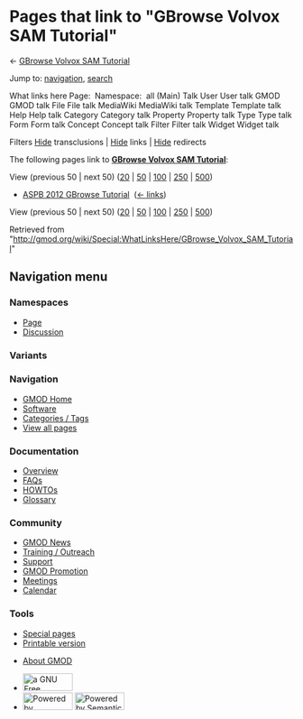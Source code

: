<div id="mw-page-base" class="noprint">

</div>

<div id="mw-head-base" class="noprint">

</div>

<div id="content" class="mw-body" role="main">

<span id="top"></span>

<div id="mw-js-message" style="display:none;">

</div>



# <span dir="auto">Pages that link to "GBrowse Volvox SAM Tutorial"</span>

<div id="bodyContent">

<div id="contentSub">

← [GBrowse Volvox SAM
Tutorial](/wiki/GBrowse_Volvox_SAM_Tutorial "GBrowse Volvox SAM Tutorial")

</div>

<div id="jump-to-nav" class="mw-jump">

Jump to: [navigation](#mw-navigation), [search](#p-search)

</div>

<div id="mw-content-text">

What links here Page:  Namespace:  all (Main) Talk User User talk GMOD
GMOD talk File File talk MediaWiki MediaWiki talk Template Template talk
Help Help talk Category Category talk Property Property talk Type Type
talk Form Form talk Concept Concept talk Filter Filter talk Widget
Widget talk

Filters
[Hide](/mediawiki/index.php?title=Special:WhatLinksHere/GBrowse_Volvox_SAM_Tutorial&hidetrans=1 "Special:WhatLinksHere/GBrowse Volvox SAM Tutorial")
transclusions \|
[Hide](/mediawiki/index.php?title=Special:WhatLinksHere/GBrowse_Volvox_SAM_Tutorial&hidelinks=1 "Special:WhatLinksHere/GBrowse Volvox SAM Tutorial")
links \|
[Hide](/mediawiki/index.php?title=Special:WhatLinksHere/GBrowse_Volvox_SAM_Tutorial&hideredirs=1 "Special:WhatLinksHere/GBrowse Volvox SAM Tutorial")
redirects

The following pages link to **[GBrowse Volvox SAM
Tutorial](/wiki/GBrowse_Volvox_SAM_Tutorial "GBrowse Volvox SAM Tutorial")**:

View (previous 50 \| next 50)
([20](/mediawiki/index.php?title=Special:WhatLinksHere/GBrowse_Volvox_SAM_Tutorial&limit=20 "Special:WhatLinksHere/GBrowse Volvox SAM Tutorial")
\|
[50](/mediawiki/index.php?title=Special:WhatLinksHere/GBrowse_Volvox_SAM_Tutorial&limit=50 "Special:WhatLinksHere/GBrowse Volvox SAM Tutorial")
\|
[100](/mediawiki/index.php?title=Special:WhatLinksHere/GBrowse_Volvox_SAM_Tutorial&limit=100 "Special:WhatLinksHere/GBrowse Volvox SAM Tutorial")
\|
[250](/mediawiki/index.php?title=Special:WhatLinksHere/GBrowse_Volvox_SAM_Tutorial&limit=250 "Special:WhatLinksHere/GBrowse Volvox SAM Tutorial")
\|
[500](/mediawiki/index.php?title=Special:WhatLinksHere/GBrowse_Volvox_SAM_Tutorial&limit=500 "Special:WhatLinksHere/GBrowse Volvox SAM Tutorial"))

- [ASPB 2012 GBrowse
  Tutorial](/wiki/ASPB_2012_GBrowse_Tutorial "ASPB 2012 GBrowse Tutorial")
  ‎ <span class="mw-whatlinkshere-tools">([←
  links](/mediawiki/index.php?title=Special:WhatLinksHere&target=ASPB+2012+GBrowse+Tutorial "Special:WhatLinksHere"))</span>

View (previous 50 \| next 50)
([20](/mediawiki/index.php?title=Special:WhatLinksHere/GBrowse_Volvox_SAM_Tutorial&limit=20 "Special:WhatLinksHere/GBrowse Volvox SAM Tutorial")
\|
[50](/mediawiki/index.php?title=Special:WhatLinksHere/GBrowse_Volvox_SAM_Tutorial&limit=50 "Special:WhatLinksHere/GBrowse Volvox SAM Tutorial")
\|
[100](/mediawiki/index.php?title=Special:WhatLinksHere/GBrowse_Volvox_SAM_Tutorial&limit=100 "Special:WhatLinksHere/GBrowse Volvox SAM Tutorial")
\|
[250](/mediawiki/index.php?title=Special:WhatLinksHere/GBrowse_Volvox_SAM_Tutorial&limit=250 "Special:WhatLinksHere/GBrowse Volvox SAM Tutorial")
\|
[500](/mediawiki/index.php?title=Special:WhatLinksHere/GBrowse_Volvox_SAM_Tutorial&limit=500 "Special:WhatLinksHere/GBrowse Volvox SAM Tutorial"))

</div>

<div class="printfooter">

Retrieved from
"<http://gmod.org/wiki/Special:WhatLinksHere/GBrowse_Volvox_SAM_Tutorial>"

</div>

<div id="catlinks" class="catlinks catlinks-allhidden">

</div>

<div class="visualClear">

</div>

</div>

</div>

<div id="mw-navigation">

## Navigation menu

<div id="mw-head">



<div id="left-navigation">

<div id="p-namespaces" class="vectorTabs" role="navigation"
aria-labelledby="p-namespaces-label">

### Namespaces

- <span id="ca-nstab-main"><a href="/wiki/GBrowse_Volvox_SAM_Tutorial" accesskey="c"
  title="View the content page [c]">Page</a></span>
- <span id="ca-talk"><a
  href="/mediawiki/index.php?title=Talk:GBrowse_Volvox_SAM_Tutorial&amp;action=edit&amp;redlink=1"
  accesskey="t"
  title="Discussion about the content page [t]">Discussion</a></span>

</div>

<div id="p-variants" class="vectorMenu emptyPortlet" role="navigation"
aria-labelledby="p-variants-label">

### 

### Variants[](#)

<div class="menu">

</div>

</div>

</div>

<div id="right-navigation">





</div>



</div>

</div>

</div>

<div id="mw-panel">

<div id="p-logo" role="banner">

<a href="/wiki/Main_Page"
style="background-image: url(http://gmod.org/images/GMOD-cogs.png);"
title="Visit the main page"></a>

</div>

<div id="p-Navigation" class="portal" role="navigation"
aria-labelledby="p-Navigation-label">

### Navigation

<div class="body">

- <span id="n-GMOD-Home">[GMOD Home](/wiki/Main_Page)</span>
- <span id="n-Software">[Software](/wiki/GMOD_Components)</span>
- <span id="n-Categories-.2F-Tags">[Categories /
  Tags](/wiki/Categories)</span>
- <span id="n-View-all-pages">[View all
  pages](/wiki/Special:AllPages)</span>

</div>

</div>

<div id="p-Documentation" class="portal" role="navigation"
aria-labelledby="p-Documentation-label">

### Documentation

<div class="body">

- <span id="n-Overview">[Overview](/wiki/Overview)</span>
- <span id="n-FAQs">[FAQs](/wiki/Category:FAQ)</span>
- <span id="n-HOWTOs">[HOWTOs](/wiki/Category:HOWTO)</span>
- <span id="n-Glossary">[Glossary](/wiki/Glossary)</span>

</div>

</div>

<div id="p-Community" class="portal" role="navigation"
aria-labelledby="p-Community-label">

### Community

<div class="body">

- <span id="n-GMOD-News">[GMOD News](/wiki/GMOD_News)</span>
- <span id="n-Training-.2F-Outreach">[Training /
  Outreach](/wiki/Training_and_Outreach)</span>
- <span id="n-Support">[Support](/wiki/Support)</span>
- <span id="n-GMOD-Promotion">[GMOD
  Promotion](/wiki/GMOD_Promotion)</span>
- <span id="n-Meetings">[Meetings](/wiki/Meetings)</span>
- <span id="n-Calendar">[Calendar](/wiki/Calendar)</span>

</div>

</div>

<div id="p-tb" class="portal" role="navigation"
aria-labelledby="p-tb-label">

### Tools

<div class="body">

- <span id="t-specialpages"><a href="/wiki/Special:SpecialPages" accesskey="q"
  title="A list of all special pages [q]">Special pages</a></span>
- <span id="t-print"><a
  href="/mediawiki/index.php?title=Special:WhatLinksHere/GBrowse_Volvox_SAM_Tutorial&amp;printable=yes"
  rel="alternate" accesskey="p"
  title="Printable version of this page [p]">Printable version</a></span>

</div>

</div>

</div>

</div>

<div id="footer" role="contentinfo">

- <span id="footer-places-about">[About
  GMOD](/wiki/GMOD:About "GMOD:About")</span>

<!-- -->

- <span id="footer-copyrightico">[<img src="http://www.gnu.org/graphics/gfdl-logo-small.png" width="88"
  height="31" alt="a GNU Free Documentation License" />](http://www.gnu.org/licenses/fdl-1.3.html)</span>
- <span id="footer-poweredbyico">[<img src="/mediawiki/skins/common/images/poweredby_mediawiki_88x31.png"
  width="88" height="31" alt="Powered by MediaWiki" />](//www.mediawiki.org/)
  [<img
  src="/mediawiki/extensions/SemanticMediaWiki/includes/../resources/images/smw_button.png"
  width="88" height="31" alt="Powered by Semantic MediaWiki" />](https://www.semantic-mediawiki.org/wiki/Semantic_MediaWiki)</span>

<div style="clear:both">

</div>

</div>
